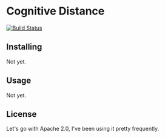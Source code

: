 # Cognitive Distance

[![Build Status](https://secure.travis-ci.org/iande/cognitive_distance.png)](http://travis-ci.org/iande/cognitive_distance)

## Installing

Not yet.

## Usage

Not yet.

## License

Let's go with Apache 2.0, I've been using it pretty frequently.

